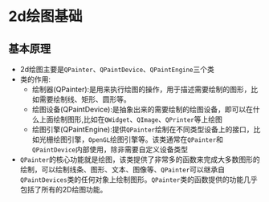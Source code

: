 # 2d绘图基础

## 基本原理

* 2d绘图主要是`QPainter`、`QPaintDevice`、`QPaintEngine`三个类
* 类的作用:
    * 绘制器(QPainter):是用来执行绘图的操作，用于描述需要绘制的图形，比如需要绘制线、矩形、圆形等。
    * 绘图设备(QPaintDevice):是抽象出来的需要绘制的绘图设备，即可以在什么上面绘制图形,比如在`QWidget`、`QImage`、`QPrinter`等上绘图
    * 绘图引擎(QPaintEngine):提供`QPainter`绘制在不同类型设备上的接口，比如光栅绘图引擎，`OpenGL`绘图引擎等。该类通常在`QPainter`和`QPaintDevice`内部使用，除非需要自定义设备类型
* `QPainter`的核心功能就是绘图，该类提供了非常多的函数来完成大多数图形的绘制，可以绘制线条、图形、文本、图像等、`QPainter`可以继承自`QPaintDevices`类的任何对象上绘制图形。`QPainter`类的函数提供的功能几乎包括了所有的2D绘图功能。